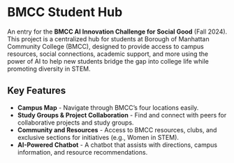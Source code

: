 # BMCC Student Hub

An entry for the **BMCC AI Innovation Challenge for Social Good** (Fall 2024). This project is a centralized hub for students at Borough of Manhattan Community College (BMCC), designed to provide access to campus resources, social connections, academic support, and more using the power of AI to help new students bridge the gap into college life while promoting diversity in STEM.

## Key Features

- **Campus Map** - Navigate through BMCC’s four locations easily.
- **Study Groups & Project Collaboration** - Find and connect with peers for collaborative projects and study groups.
- **Community and Resources** - Access to BMCC resources, clubs, and exclusive sections for initiatives (e.g., Women in STEM).
- **AI-Powered Chatbot** - A chatbot that assists with directions, campus information, and resource recommendations.
